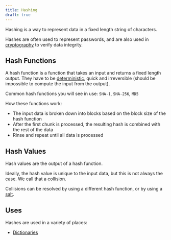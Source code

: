 ```yaml
---
title: Hashing
draft: true
---
```

Hashing is a way to represent data in a fixed length string of characters.

Hashes are often used to represent passwords, and are also used in [cryptography](./cryptography.md) to verify data integrity.

## Hash Functions
A hash function is a function that takes an input and returns a fixed length output.
They have to be [deterministic](./determinism.md), quick and irreversible (should be impossible to compute the input from the output).

Common hash functions you will see in use: `SHA-1`, `SHA-256`, `MD5`

How these functions work:
- The input data is broken down into blocks based on the block size of the hash function
- After the first chunk is processed, the resulting hash is combined with the rest of the data
- Rinse and repeat until all data is processed

## Hash Values
Hash values are the output of a hash function.

Ideally, the hash value is unique to the input data, but this is not always the case.
We call that a collision.

Collisions can be resolved by using a different hash function, or by using a [salt](./salting.md).

## Uses
Hashes are used in a variety of places:
- [Dictionaries](./dictionary.md)
